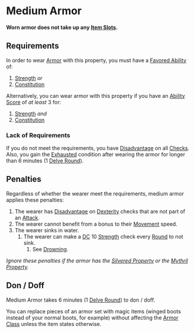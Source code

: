 # Medium Armor

**Worn armor does not take up any [Item Slots](../../../../Player%20Characters/Derived%20Statistics/Item%20Slots.md).**

## Requirements

In order to wear [Armor](../Armor.md) with this property, you must have a [Favored Ability](../../../Player%20Characters/Backgrounds/Favored%20Ability.md) of:

1. [Strength](../../../Player%20Characters/Abilities/Strength.md) *or*
2. [Constitution](../../../Player%20Characters/Abilities/Constitution.md)

Alternatively, you can wear armor with this property if you have an [Ability Score](../../../Player%20Characters/Abilities/Ability%20Scores.md) of *at least* 3 for:

1. [Strength](../../../Player%20Characters/Abilities/Strength.md) *and*
2. [Constitution](../../../Player%20Characters/Abilities/Constitution.md)

### Lack of Requirements

If you do not meet the requirements, you have [Disadvantage](../../../Game%20Procedures/Die%20Rolling%20Mechanics/Disadvantage.md) on all [Checks](../../../Game%20Procedures/Core%20Procedures/Check.md). Also, you gain the [Exhausted](../../../Game%20Procedures/Conditions/Exhausted.md) condition after wearing the armor for longer than 6 minutes (1 [Delve Round](../../../Game%20Procedures/Core%20Procedures/Round.md#Delve%20Round)).

## Penalties

Regardless of whether the wearer meet the requirements, medium armor applies these penalties:

1. The wearer has [Disadvantage](../../../Game%20Procedures/Die%20Rolling%20Mechanics/Disadvantage.md) on [Dexterity](../../../Player%20Characters/Abilities/Dexterity.md) checks that are not part of an [Attack](../../../Game%20Procedures/Combat/Attack.md).
2. The wearer cannot benefit from a bonus to their [Movement](../../../Game%20Procedures/Combat/Movement.md) speed.
3. The wearer sinks in water.
	1. The wearer can make a [DC](../../../Game%20Procedures/Core%20Procedures/DC.md) 10 [Strength](../../../Player%20Characters/Abilities/Strength.md) check every [Round](../../../Game%20Procedures/Core%20Procedures/Round.md) to not sink.
		1. See [Drowning](../../../Game%20Procedures/Hazards/Elemental%20Hazards.md#Drowning).

*Ignore these penalties if the armor has the [Silvered Property](../../Material%20Properties/Silvered%20Property.md) or the [Mythril Property](../../Material%20Properties/Mythril%20Property.md).*

## Don / Doff

Medium Armor takes 6 minutes (1 [Delve Round](../../../Game%20Procedures/Core%20Procedures/Round.md#Delve%20Round)) to don / doff.

You can replace pieces of an armor set with magic items (winged boots instead of your normal boots, for example) without affecting the [Armor Class](../../../../Player%20Characters/Derived%20Statistics/Armor%20Class.md) unless the item states otherwise.
